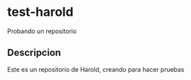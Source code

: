 # test-harold
Probando un repositorio

## Descripcion
Este es un repositorio de Harold, creando para hacer pruebas
